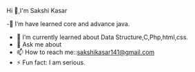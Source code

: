 Hi 👋,I'm Sakshi Kasar

-🔭 I’m have learned core and advance java.
- 🌱 I’m currently learned about Data Structure,C,Php,html,css.
- 💬 Ask me about
- 📫 How to reach me::sakshikasar141@gmail.com
- ⚡ Fun fact: I am serious.

